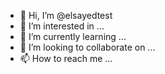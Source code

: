 - 👋 Hi, I’m @elsayedtest
- 👀 I’m interested in ...
- 🌱 I’m currently learning ...
- 💞️ I’m looking to collaborate on ...
- 📫 How to reach me ...

<!---
elsayedtest/elsayedtest is a ✨ special ✨ repository because its `README.md` (this file) appears on your GitHub profile.
You can click the Preview link to take a look at your changes.
--->
